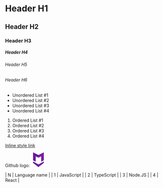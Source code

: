 # Header H1
## Header H2
### Header H3
##### Header H4
###### Header H5
###### Header H6

* Unordered List #1
* Unordered List #2
* Unordered List #3
* Unordered List #4
1. Ordered List #1
2. Ordered List #2
3. Ordered List #3
4. Ordered List #4


[Inline style link](https://github.com/adam-p/markdown-here/wiki/Markdown-Cheatsheet#images)

Github logo: ![alt text](https://github.com/adam-p/markdown-here/raw/master/src/common/images/icon48.png "Logo")

| N | Language name |
| 1 | JavaScript    |
| 2 | TypeScript    |
| 3 | Node.JS       |
| 4 | React         |